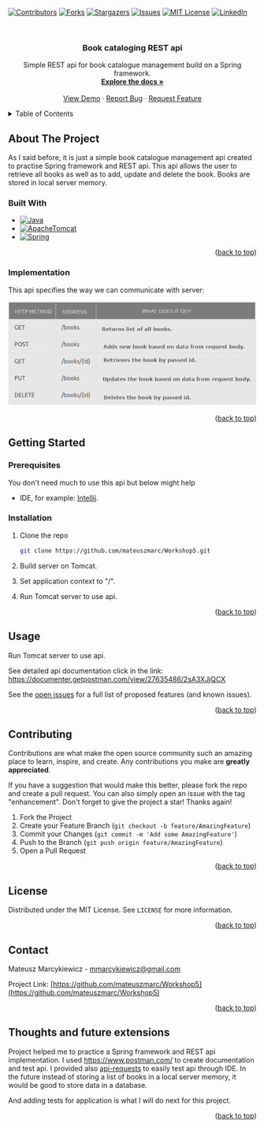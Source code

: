 [![Contributors][contributors-shield]][contributors-url]
[![Forks][forks-shield]][forks-url]
[![Stargazers][stars-shield]][stars-url]
[![Issues][issues-shield]][issues-url]
[![MIT License][license-shield]][license-url]
[![LinkedIn][linkedin-shield]][linkedin-url]
<a name="readme-top"></a>

<br />
<div align="center">
<h3 align="center">Book cataloging REST api</h3>

  <p align="center">
    Simple REST api for book catalogue management build on a Spring framework.
    <br />
    <a href="https://github.com/mateuszmarc/Workshop5"><strong>Explore the docs »</strong></a>
    <br />
    <br />
    <a href="https://github.com/mateuszmarc/Workshop5">View Demo</a>
    ·
    <a href="https://github.com/mateuszmarc/Workshop5/issues/new?labels=bug&template=bug-report---.md">Report Bug</a>
    ·
    <a href="https://github.com/mateuszmarc/Workshop5/issues/new?labels=enhancement&template=feature-request---.md">Request Feature</a>
  </p>
</div>



<!-- TABLE OF CONTENTS -->
<details>
  <summary>Table of Contents</summary>
  <ol>
    <li>
      <a href="#about-the-project">About The Project</a>
      <ul>
        <li><a href="#built-with">Built With</a></li>
        <li><a href="#implementation">Implementation</a></li>
      </ul>
    </li>
    <li>
      <a href="#getting-started">Getting Started</a>
      <ul>
        <li><a href="#prerequisites">Prerequisites</a></li>
        <li><a href="#installation">Installation</a></li>
      </ul>
    </li>
    <li>
<a href="#usage">Usage</a>
      <ul>
        <li><a href="#displaying-all-tasks">Retrieving all books</a></li>
        <li><a href="#adding-the-task">Adding the book</a></li>
        <li><a href="#closing-the-task">Updating the book</a></li>
        <li><a href="#deleting-the-task">Deleting the book</a></li>
      </ul>
</li>
    <li><a href="#roadmap">Roadmap</a></li>
    <li><a href="#contributing">Contributing</a></li>
    <li><a href="#license">License</a></li>
    <li><a href="#contact">Contact</a></li>
    <li><a href="#thoughts-and-future-extensions">Thoughts and future extensions</a></li>
  </ol>
</details>



<!-- ABOUT THE PROJECT -->
## About The Project

As I said before, it is just a simple book catalogue management api created to practise Spring framework and REST api.
This api allows the user to retrieve all books as well as to add, update and delete the book.
Books are stored in local server memory. 

### Built With

* [![Java][Java.com]][Java-url]
* [![ApacheTomcat][ApacheTomcat.com]][ApacheTomcat-url]
* [![Spring][Spring.com]][Spring-url]


<p align="right">(<a href="#readme-top">back to top</a>)</p>

### Implementation
This api specifies the way we can communicate with server:

[![API description][api-description]](images/api-description.png)


<p align="right">(<a href="#readme-top">back to top</a>)</p>

<!-- GETTING STARTED -->
## Getting Started

### Prerequisites

You don't need much to use this api but below might help
* IDE, for example: [Intellij](https://www.jetbrains.com/idea/).

### Installation

1. Clone the repo
   ```sh
   git clone https://github.com/mateuszmarc/Workshop5.git
   ```
2. Build server on Tomcat.

3. Set application context to "/".

4. Run Tomcat server to use api.

<p align="right">(<a href="#readme-top">back to top</a>)</p>



<!-- USAGE EXAMPLES -->
## Usage
Run Tomcat server to use api.

See detailed api documentation click in the link: 
https://documenter.getpostman.com/view/27635486/2sA3XJjQCX


See the [open issues](https://github.com/mateuszmarc/Workshop5/issues) for a full list of proposed features (and known issues).

<p align="right">(<a href="#readme-top">back to top</a>)</p>



<!-- CONTRIBUTING -->
## Contributing

Contributions are what make the open source community such an amazing place to learn, inspire, and create. Any contributions you make are **greatly appreciated**.

If you have a suggestion that would make this better, please fork the repo and create a pull request. You can also simply open an issue with the tag "enhancement".
Don't forget to give the project a star! Thanks again!

1. Fork the Project
2. Create your Feature Branch (`git checkout -b feature/AmazingFeature`)
3. Commit your Changes (`git commit -m 'Add some AmazingFeature'`)
4. Push to the Branch (`git push origin feature/AmazingFeature`)
5. Open a Pull Request

<p align="right">(<a href="#readme-top">back to top</a>)</p>



<!-- LICENSE -->
## License

Distributed under the MIT License. See `LICENSE` for more information.

<p align="right">(<a href="#readme-top">back to top</a>)</p>



<!-- CONTACT -->
## Contact

Mateusz Marcykiewicz - mmarcykiewicz@gmail.com

Project Link: [https://github.com/mateuszmarc/Workshop5](https://github.com/mateuszmarc/Workshop5)

<p align="right">(<a href="#readme-top">back to top</a>)</p>



## Thoughts and future extensions
Project helped me to practice a Spring framework and REST api implementation. 
I used https://www.postman.com/ to create documentation and test api. 
I provided also [api-requests] to easily test api through IDE. 
In the future instead of storing a list of books in a local server memory, it would 
be good to store data in a database. 

And adding tests for application is what I will do next for this project.

<p align="right">(<a href="#readme-top">back to top</a>)</p>



<!-- MARKDOWN LINKS & IMAGES -->
<!-- https://www.markdownguide.org/basic-syntax/#reference-style-links -->
[contributors-shield]: https://img.shields.io/github/contributors/mateuszmarc/Workshop5.svg?style=for-the-badge
[contributors-url]: https://github.com/mateuszmarc/Workshop5/graphs/contributors
[forks-shield]: https://img.shields.io/github/forks/mateuszmarc/Workshop5.svg?style=for-the-badge
[forks-url]: https://github.com/mateuszmarc/Workshop5/network/members
[stars-shield]: https://img.shields.io/github/stars/mateuszmarc/Workshop5.svg?style=for-the-badge
[stars-url]: https://github.com/mateuszmarc/Workshop5/stargazers
[issues-shield]: https://img.shields.io/github/issues/mateuszmarc/Workshop5.svg?style=for-the-badge
[issues-url]: https://github.com/mateuszmarc/Workshop5/issues
[license-shield]: https://img.shields.io/github/license/mateuszmarc/Workshop5.svg?style=for-the-badge
[license-url]: https://github.com/mateuszmarc/Workshop5/blob/main/LICENSE
[linkedin-shield]: https://img.shields.io/badge/-LinkedIn-black.svg?style=for-the-badge&logo=linkedin&colorB=555
[linkedin-url]: https://www.linkedin.com/in/mateusz-marcykiewicz/
[product-screenshot]: images/task-example.png
[api-description]: src/screenshots/api-communication-guide.png
[api-requests]: api-requests.http

[Java.com]: https://img.shields.io/badge/Java-000?style=for-the-badge&&logoColor=white
[Java-url]: https://www.java.com/pl/

[ApacheTomcat.com]: https://img.shields.io/badge/Tomcat-F8DC75?style=for-the-badge&logo=apachetomcat&logoColor=black
[ApacheTomcat-url]: https://tomcat.apache.org/

[Spring.com]: https://img.shields.io/badge/Spring-6DB33F%2F?style=for-the-badge&logo=spring&logoColor=6DB33F&labelColor=white&color=white

[Spring-url]: https://spring.io/projects/spring-framework
